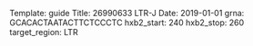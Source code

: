 Template: guide
Title: 26990633 LTR-J
Date: 2019-01-01
grna: GCACACTAATACTTCTCCCTC
hxb2_start: 240
hxb2_stop: 260
target_region: LTR
